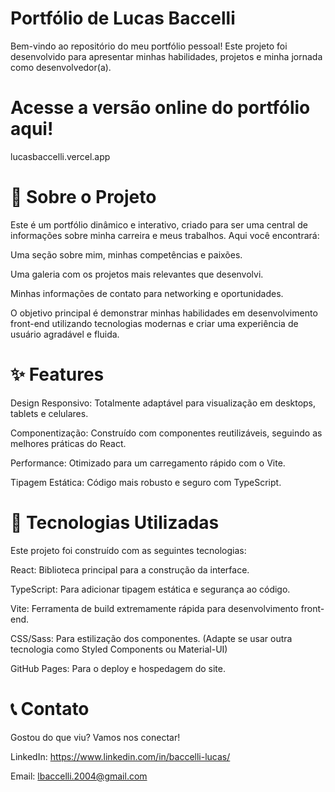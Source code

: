 # Portfólio de Lucas Baccelli

Bem-vindo ao repositório do meu portfólio pessoal! Este projeto foi desenvolvido para apresentar minhas habilidades, projetos e minha jornada como desenvolvedor(a).

# Acesse a versão online do portfólio aqui!
lucasbaccelli.vercel.app

# 📜 Sobre o Projeto
Este é um portfólio dinâmico e interativo, criado para ser uma central de informações sobre minha carreira e meus trabalhos. Aqui você encontrará:

Uma seção sobre mim, minhas competências e paixões.

Uma galeria com os projetos mais relevantes que desenvolvi.

Minhas informações de contato para networking e oportunidades.

O objetivo principal é demonstrar minhas habilidades em desenvolvimento front-end utilizando tecnologias modernas e criar uma experiência de usuário agradável e fluida.

# ✨ Features
Design Responsivo: Totalmente adaptável para visualização em desktops, tablets e celulares.

Componentização: Construído com componentes reutilizáveis, seguindo as melhores práticas do React.

Performance: Otimizado para um carregamento rápido com o Vite.

Tipagem Estática: Código mais robusto e seguro com TypeScript.

# 🚀 Tecnologias Utilizadas
Este projeto foi construído com as seguintes tecnologias:

React: Biblioteca principal para a construção da interface.

TypeScript: Para adicionar tipagem estática e segurança ao código.

Vite: Ferramenta de build extremamente rápida para desenvolvimento front-end.

CSS/Sass: Para estilização dos componentes. (Adapte se usar outra tecnologia como Styled Components ou Material-UI)

GitHub Pages: Para o deploy e hospedagem do site.

# 📞 Contato
Gostou do que viu? Vamos nos conectar!

LinkedIn: https://www.linkedin.com/in/baccelli-lucas/

Email: lbaccelli.2004@gmail.com
